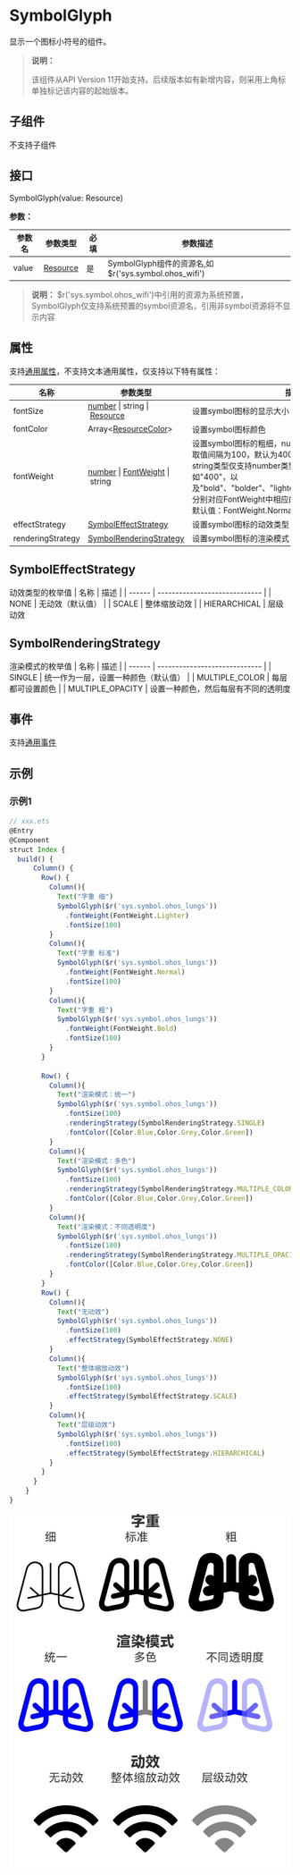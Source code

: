 # SymbolGlyph

显示一个图标小符号的组件。

>  **说明：**
>
>  该组件从API Version 11开始支持。后续版本如有新增内容，则采用上角标单独标记该内容的起始版本。


## 子组件

不支持子组件


## 接口

SymbolGlyph(value: Resource)


**参数：**

| 参数名 | 参数类型 | 必填 | 参数描述 |
| -------- | -------- | -------- | -------- |
 value | [Resource](../arkui-ts/ts-types.md#resource)| 是 | SymbolGlyph组件的资源名,如 $r('sys.symbol.ohos_wifi')
 >  **说明：**
>  $r('sys.symbol.ohos_wifi')中引用的资源为系统预置，SymbolGlyph仅支持系统预置的symbol资源名，引用非symbol资源将不显示内容

## 属性

支持[通用属性](ts-universal-attributes-size.md)，不支持文本通用属性，仅支持以下特有属性：

| 名称                       | 参数类型                            | 描述                                               |
| ----------------------- | ----------------------------------- | ------------------------------------------- |
| fontSize               | [number](ts-types.md#number)&nbsp;\|&nbsp;string \|&nbsp;[Resource](../arkui-ts/ts-types.md#resource) | 设置symbol图标的显示大小
| fontColor               | Array\<[ResourceColor](ts-types.md#resourcecolor)\>| 设置symbol图标颜色| 
| fontWeight | [number](ts-types.md#number)&nbsp;\|&nbsp;[FontWeight](ts-appendix-enums.md#fontweight)&nbsp;\|&nbsp;string | 设置symbol图标的粗细，number类型取值[100,&nbsp;900]，取值间隔为100，默认为400，取值越大，字体越粗。string类型仅支持number类型取值的字符串形式，例如"400"，以及"bold"、"bolder"、"lighter"、"regular"、"medium"，分别对应FontWeight中相应的枚举值。<br/>默认值：FontWeight.Normal<br/>|
| effectStrategy               | [SymbolEffectStrategy](#symboleffectstrategy)| 设置symbol图标的动效类型| 
| renderingStrategy               | [SymbolRenderingStrategy](#symbolrenderingstrategy)| 设置symbol图标的渲染模式|

## SymbolEffectStrategy
动效类型的枚举值
| 名称     | 描述                            |
| ------ | ----------------------------- |
| NONE | 无动效（默认值） |
| SCALE | 整体缩放动效                 |
|  HIERARCHICAL  | 层级动效  

## SymbolRenderingStrategy
渲染模式的枚举值
| 名称     | 描述                            |
| ------ | ----------------------------- |
| SINGLE  | 统一作为一层，设置一种颜色（默认值） |
| MULTIPLE_COLOR  |    每层都可设置颜色             |
|  MULTIPLE_OPACITY   | 设置一种颜色，然后每层有不同的透明度  

## 事件

支持[通用事件](ts-universal-events-click.md)



## 示例

### 示例1

```ts
// xxx.ets
@Entry
@Component
struct Index {
  build() {
      Column() {
        Row() {
          Column(){
            Text("字重 细")
            SymbolGlyph($r('sys.symbol.ohos_lungs'))
              .fontWeight(FontWeight.Lighter)
              .fontSize(100)
          }
          Column(){
            Text("字重 标准")
            SymbolGlyph($r('sys.symbol.ohos_lungs'))
              .fontWeight(FontWeight.Normal)
              .fontSize(100)
          }
          Column(){
            Text("字重 粗")
            SymbolGlyph($r('sys.symbol.ohos_lungs'))
              .fontWeight(FontWeight.Bold)
              .fontSize(100)
          }
        }

        Row() {
          Column(){
            Text("渲染模式：统一")
            SymbolGlyph($r('sys.symbol.ohos_lungs'))
              .fontSize(100)
              .renderingStrategy(SymbolRenderingStrategy.SINGLE)
              .fontColor([Color.Blue,Color.Grey,Color.Green])
          }
          Column(){
            Text("渲染模式：多色")
            SymbolGlyph($r('sys.symbol.ohos_lungs'))
              .fontSize(100)
              .renderingStrategy(SymbolRenderingStrategy.MULTIPLE_COLOR)
              .fontColor([Color.Blue,Color.Grey,Color.Green])
          }
          Column(){
            Text("渲染模式：不同透明度")
            SymbolGlyph($r('sys.symbol.ohos_lungs'))
              .fontSize(100)
              .renderingStrategy(SymbolRenderingStrategy.MULTIPLE_OPACITY)
              .fontColor([Color.Blue,Color.Grey,Color.Green])
          }
        }
        Row() {
          Column(){
            Text("无动效")
            SymbolGlyph($r('sys.symbol.ohos_lungs'))
              .fontSize(100)
              .effectStrategy(SymbolEffectStrategy.NONE)
          }
          Column(){
            Text("整体缩放动效")
            SymbolGlyph($r('sys.symbol.ohos_lungs'))
              .fontSize(100)
              .effectStrategy(SymbolEffectStrategy.SCALE)
          }
          Column(){
            Text("层级动效")
            SymbolGlyph($r('sys.symbol.ohos_lungs'))
              .fontSize(100)
              .effectStrategy(SymbolEffectStrategy.HIERARCHICAL)
          }
        }
      }
    }
}
```
![symbol](figures/symbolGlyph.JPG)